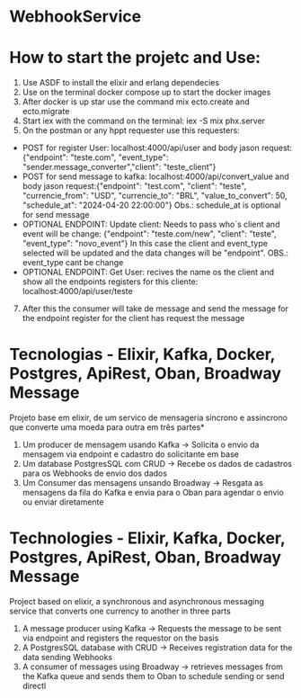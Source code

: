# WebhookService

# How to start the projetc and Use:
1. Use ASDF to install the elixir and erlang dependecies
2. Use on the terminal docker compose up to start the docker images
3. After docker is up star use the command mix ecto.create and ecto.migrate
5. Start iex with the command on the terminal: iex -S mix phx.server
6. On the postman or any hppt requester use this requesters: 
  - POST for register User: localhost:4000/api/user and body jason request: {"endpoint": "teste.com", "event_type": "sender.message_converter","client": "teste_client"}
  - POST for send message to kafka: localhost:4000/api/convert_value and body jason request:{"endpoint": "test.com", "client": "teste", "currencie_from": "USD", "currencie_to": "BRL", "value_to_convert": 50, "schedule_at": "2024-04-20 22:00:00"} Obs.: schedule_at is optional for send message
  - OPTIONAL ENDPOINT: Update client: Needs to pass who`s client and event will be change: {"endpoint": "teste.com/new", "client": "teste", "event_type": "novo_event"} In this case the client and event_type selected will be updated and the data changes will be "endpoint". OBS.: event_type cant be change
  - OPTIONAL ENDPOINT: Get User: recives the name os the client and show all the endpoints registers for this cliente: localhost:4000/api/user/teste
7. After this the consumer will take de message and send the message for the endpoint register for the client has request the message

# Tecnologias - Elixir, Kafka, Docker, Postgres, ApiRest, Oban, Broadway Message
Projeto base em elixir, de um servico de mensageria sincrono e assincrono que converte uma moeda para outra em três partes*
1. Um producer de mensagem usando Kafka -> Solicita o envio da mensagem via endpoint e cadastro do solicitante em base
2. Um database PostgresSQL com CRUD -> Recebe os dados de cadastros para os Webhooks de envio dos dados
3. Um Consumer das mensagens unsando Broadway -> Resgata as mensagens da fila do Kafka e envia para o Oban para agendar o envio ou enviar diretamente

# Technologies - Elixir, Kafka, Docker, Postgres, ApiRest, Oban, Broadway Message
Project based on elixir, a synchronous and asynchronous messaging service that converts one currency to another in three parts
1. A message producer using Kafka -> Requests the message to be sent via endpoint and registers the requestor on the basis
2. A PostgresSQL database with CRUD -> Receives registration data for the data sending Webhooks
3. A consumer of messages using Broadway -> retrieves messages from the Kafka queue and sends them to Oban to schedule sending or send directl

